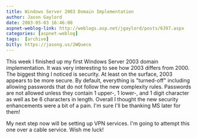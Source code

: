 ```yaml
---
title: Windows Server 2003 Domain Implementation
author: Jason Gaylord
date: 2003-05-03 16:46:00
aspnet-weblog-link: http://weblogs.asp.net/jgaylord/posts/6397.aspx
categories: [aspnet-weblog]
tags:  [archive]
bitly: https://jasong.us/2WQueco
---
```


This week I finished up my first Windows Server 2003 domain implementation. It was very interesting to see how 2003 differs from 2000. The biggest thing I noticed is security. At least on the surface, 2003 appears to be more secure. By default, everything is "turned-off" including allowing passwords that do not follow the new complexity rules. Passwords are not allowed unless they contain 1 upper-, 1 lower-, and 1 digit character as well as be 6 characters in length. Overall I thought the new security enhancements were a bit of a pain. I'm sure I'll be thanking MS later for them!

My next step now will be setting up VPN services. I'm going to attempt this one over a cable service. Wish me luck!